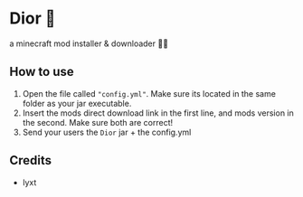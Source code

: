 # Dior 💎
a minecraft mod installer &amp; downloader 🚀💎

## How to use
1. Open the file called `"config.yml"`. Make sure its located in the same folder as your jar executable.
2. Insert the mods direct download link in the first line, and mods version in the second. Make sure both are correct!
3. Send your users the `Dior` jar + the config.yml

## Credits
- lyxt

